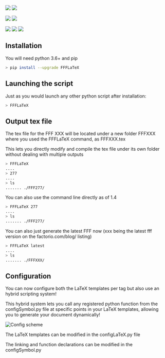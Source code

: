 [![](https://img.shields.io/pypi/dm/FFFLaTeX.svg)](https://pypi.org/project/FFFLaTeX/)
[![](https://img.shields.io/pypi/v/FFFLaTeX.svg)](https://pypi.org/project/FFFLaTeX/)

![](https://img.shields.io/pypi/pyversions/FFFLaTeX.svg)
![](https://img.shields.io/pypi/wheel/FFFLaTeX.svg)


![](https://img.shields.io/github/license/helldragger/FactorioFridayFactsLaTeX.svg)
![](https://img.shields.io/github/languages/code-size/helldragger/FactorioFridayFactsLaTeX.svg)
![](https://img.shields.io/librariesio/sourcerank/pypi/FFFLaTeX.svg)

## Installation
You will need python 3.6+ and pip

```bash
> pip install --upgrade FFFLaTeX
```

## Launching the script

Just as you would launch any other python script after installation:

``` bash
> FFFLaTeX
```

## Output tex file

The tex file for the FFF XXX will be located under a new folder FFFXXX where you used the FFFLaTeX command, as FFFXXX.tex

This lets you directly modify and compile the tex file under its own folder without dealing with multiple outputs

```bash
> FFFLaTeX
....
> 277
....
> ls
....... ./FFF277/
```

You can also use the command line directly as of 1.4

```bash
> FFFLaTeX 277
....
> ls
....... ./FFF277/
```

You can also just generate the latest FFF now (xxx being the latest fff version on the factorio.com/blog/ listing)


```bash
> FFFLaTeX latest
....
> ls
....... ./FFFXXX/
```

## Configuration

You can now configure both the LaTeX templates per tag but also use an hybrid scripting system!

This hybrid system lets you call any registered python function from the configSymbol.py file at specific points in your LaTeX templates, allowing you to generate your document dynamically!

![Config scheme](Config.PNG)

The LaTeX templates can be modified in the configLaTeX.py file

The linking and function declarations can be modified in the configSymbol.py
